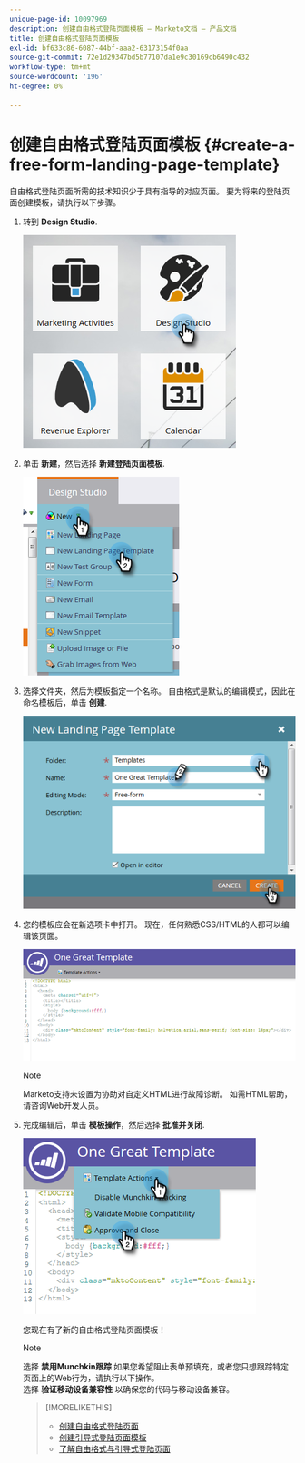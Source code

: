 ```yaml
---
unique-page-id: 10097969
description: 创建自由格式登陆页面模板 — Marketo文档 — 产品文档
title: 创建自由格式登陆页面模板
exl-id: bf633c86-6087-44bf-aaa2-63173154f0aa
source-git-commit: 72e1d29347bd5b77107da1e9c30169cb6490c432
workflow-type: tm+mt
source-wordcount: '196'
ht-degree: 0%

---
```


# 创建自由格式登陆页面模板 {#create-a-free-form-landing-page-template}

自由格式登陆页面所需的技术知识少于具有指导的对应页面。 要为将来的登陆页面创建模板，请执行以下步骤。

1. 转到 **Design Studio**.

   ![](assets/one.png)

1. 单击 **新建**，然后选择 **新建登陆页面模板**.

   ![](assets/two.png)

1. 选择文件夹，然后为模板指定一个名称。 自由格式是默认的编辑模式，因此在命名模板后，单击 **创建**.

   ![](assets/three.png)

1. 您的模板应会在新选项卡中打开。 现在，任何熟悉CSS/HTML的人都可以编辑该页面。

   ![](assets/four.png)

   >[!NOTE]
   >
   >Marketo支持未设置为协助对自定义HTML进行故障诊断。 如需HTML帮助，请咨询Web开发人员。

1. 完成编辑后，单击 **模板操作**，然后选择 **批准并关闭**.

   ![](assets/five.png)

   您现在有了新的自由格式登陆页面模板！

   >[!NOTE]
   >
   >选择 **禁用Munchkin跟踪** 如果您希望阻止表单预填充，或者您只想跟踪特定页面上的Web行为，请执行以下操作。\
   >选择 **验证移动设备兼容性** 以确保您的代码与移动设备兼容。

   >[!MORELIKETHIS]
   >
   >* [创建自由格式登陆页面](/help/marketo/product-docs/demand-generation/landing-pages/free-form-landing-pages/create-a-free-form-landing-page.md)
   >* [创建引导式登陆页面模板](/help/marketo/product-docs/demand-generation/landing-pages/landing-page-templates/create-a-guided-landing-page-template.md)
   >* [了解自由格式与引导式登陆页面](/help/marketo/product-docs/demand-generation/landing-pages/understanding-landing-pages/understanding-free-form-vs-guided-landing-pages.md)

